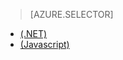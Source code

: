 > [AZURE.SELECTOR]
- [(.NET)](/documentation/articles/mobile-services-dotnet-backend-schedule-recurring-tasks)
- [(Javascript)](/documentation/articles/mobile-services-schedule-recurring-tasks)